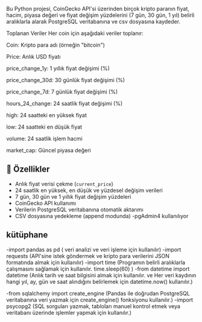 Bu Python projesi, CoinGecko API'si üzerinden birçok kripto paranın fiyat, hacim, piyasa değeri ve fiyat değişim yüzdelerini (7 gün, 30 gün, 1 yıl) belirli aralıklarla alarak PostgreSQL veritabanına ve csv dosyasına kaydeder.

Toplanan Veriler
Her coin için aşağıdaki veriler toplanır:

Coin: Kripto para adı (örneğin "bitcoin")

Price: Anlık USD fiyatı

price_change_1y: 1 yıllık fiyat değişimi (%)

price_change_30d: 30 günlük fiyat değişimi (%)

price_change_7d: 7 günlük fiyat değişimi (%)

hours_24_change: 24 saatlik fiyat değişimi (%)

high: 24 saatteki en yüksek fiyat

low: 24 saatteki en düşük fiyat

volume: 24 saatlik işlem hacmi

market_cap: Güncel piyasa değeri

## 🚀 Özellikler

- Anlık fiyat verisi çekme (`current_price`)
- 24 saatlik en yüksek, en düşük ve yüzdesel değişim verileri
- 7 gün, 30 gün ve 1 yıllık fiyat değişim yüzdeleri
- CoinGecko API kullanımı
- Verilerin PostgreSQL veritabanına otomatik aktarımı
- CSV dosyasına yedekleme (append modunda)
-pgAdmin4 kullanılıyor

## kütüphane
-import pandas as pd (  veri analizi ve veri işleme için kullanılır)
-import requests  (API'sine istek göndermek ve kripto para verilerini JSON formatında almak için kullanılır)
-import time   (Programın belirli aralıklarla çalışmasını sağlamak için kullanılır.  time.sleep(60) )
-from datetime import datetime  (Anlık tarih ve saat bilgisini almak için kullanılır. ve Her veri kaydının hangi yıl, ay, gün ve saat alındığını belirlemek için datetime.now() kullanılır.)

-from sqlalchemy import create_engine  (Pandas ile doğrudan PostgreSQL veritabanına veri yazmak için create_engine() fonksiyonu kullanılır.)
-import psycopg2 (SQL sorguları yazmak, tabloları manuel kontrol etmek veya veritabanı üzerinde işlemler yapmak için kullanılır.)


